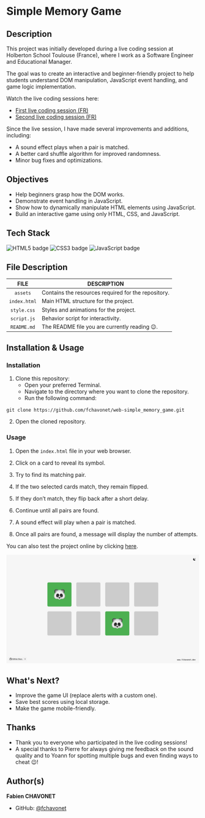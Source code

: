 # Simple Memory Game

## Description

This project was initially developed during a live coding session at Holberton School Toulouse (France), where I work as a Software Engineer and Educational Manager.

The goal was to create an interactive and beginner-friendly project to help students understand DOM manipulation, JavaScript event handling, and game logic implementation.

Watch the live coding sessions here:

- [First live coding session (FR)](https://www.youtube.com/watch?v=sbYj49XVRIE)
- [Second live coding session (FR)](https://www.youtube.com/watch?v=lt3c-V4D3YA)

Since the live session, I have made several improvements and additions, including:

- A sound effect plays when a pair is matched.
- A better card shuffle algorithm for improved randomness.
- Minor bug fixes and optimizations.

## Objectives

- Help beginners grasp how the DOM works.
- Demonstrate event handling in JavaScript.
- Show how to dynamically manipulate HTML elements using JavaScript.
- Build an interactive game using only HTML, CSS, and JavaScript.

## Tech Stack

![HTML5 badge](https://img.shields.io/badge/HTML5-e34f26?logo=html5&logoColor=white&style=for-the-badge)
![CSS3 badge](https://img.shields.io/badge/CSS3-1572b6?logo=css&logoColor=white&style=for-the-badge)
![JavaScript badge](https://img.shields.io/badge/JAVASCRIPT-f7df1e?logo=javascript&logoColor=black&style=for-the-badge)

## File Description

| **FILE**     | **DESCRIPTION**                                     |
| :----------: | --------------------------------------------------- |
| `assets`     | Contains the resources required for the repository. |
| `index.html` | Main HTML structure for the project.                |
| `style.css`  | Styles and animations for the project.              |
| `script.js`  | Behavior script for interactivity.                  |
| `README.md`  | The README file you are currently reading 😉.       |

## Installation & Usage

### Installation

1. Clone this repository:
    - Open your preferred Terminal.
    - Navigate to the directory where you want to clone the repository.
    - Run the following command:

```
git clone https://github.com/fchavonet/web-simple_memory_game.git
```

2. Open the cloned repository.

### Usage

1. Open the `index.html` file in your web browser.

2. Click on a card to reveal its symbol.

3. Try to find its matching pair.

4. If the two selected cards match, they remain flipped.

5. If they don’t match, they flip back after a short delay.

6. Continue until all pairs are found.

7. A sound effect will play when a pair is matched.

8. Once all pairs are found, a message will display the number of attempts.

You can also test the project online by clicking [here](https://fchavonet.github.io/web-simple_memory_game/).

<p align="center">
    <img src="./assets/images/screenshots.webp">
</p>

## What's Next?

- Improve the game UI (replace alerts with a custom one).
- Save best scores using local storage.
- Make the game mobile-friendly.

## Thanks

- Thank you to everyone who participated in the live coding sessions!
- A special thanks to Pierre for always giving me feedback on the sound quality and to Yoann for spotting multiple bugs and even finding ways to cheat 😉!

## Author(s)

**Fabien CHAVONET**
- GitHub: [@fchavonet](https://github.com/fchavonet)
